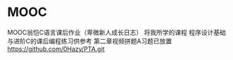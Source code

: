 # MOOC
MOOC翁恺C语言课后作业（卑微新人成长日志）
将我所学的课程 程序设计基础与进阶C的课后编程练习供参考
第二章视频拼题A习题已放置 https://github.com/0Hazy/PTA.git
